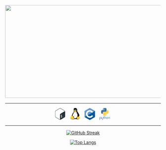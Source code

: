 <div align="center">
  <img src="https://media.giphy.com/media/v1.Y2lkPTc5MGI3NjExem56bTFuMmp3Z3l4MWFpNDMzam1ta2hkamhidTNrc2hrZWtoZzZ3NCZlcD12MV9pbnRlcm5hbF9naWZfYnlfaWQmY3Q9Zw/Z543HuFdQAmkg/giphy.gif" width="600" height="300"/>
</div>

---
<div align="center">
  <img src="https://github.com/devicons/devicon/blob/master/icons/bash/bash-original.svg" title="C" alt="C" width="40" height="40"/>&nbsp;
  <img src="https://github.com/devicons/devicon/blob/master/icons/linux/linux-original.svg" title="C" alt="C" width="40" height="40"/>&nbsp;
  <img src="https://github.com/devicons/devicon/blob/master/icons/c/c-original.svg" title="C" alt="C" width="40" height="40"/>&nbsp;
  <img src="https://github.com/devicons/devicon/blob/master/icons/python/python-original-wordmark.svg" title="Python" alt="Java" width="40" height="40"/>&nbsp;
</div>

---

<div align="center">

[![GitHub Streak](https://streak-stats.demolab.com?user=umutsaglam&theme=shadow-green)](https://git.io/streak-stats)

[![Top Langs](https://github-readme-stats.vercel.app/api/?username=umutsaglam&layout=compact&theme=merko)](https://github.com/anuraghazra/github-readme-stats)

</div>

<!--
**umutsaglam/umutsaglam** is a ✨ _special_ ✨ repository because its `README.md` (this file) appears on your GitHub profile.

Here are some ideas to get you started:

- 🔭 I’m currently working on ...
- 🌱 I’m currently learning ...
- 👯 I’m looking to collaborate on ...
- 🤔 I’m looking for help with ...
- 💬 Ask me about ...
- 📫 How to reach me: ...
- 😄 Pronouns: ...
- ⚡ Fun fact: ...
-->

